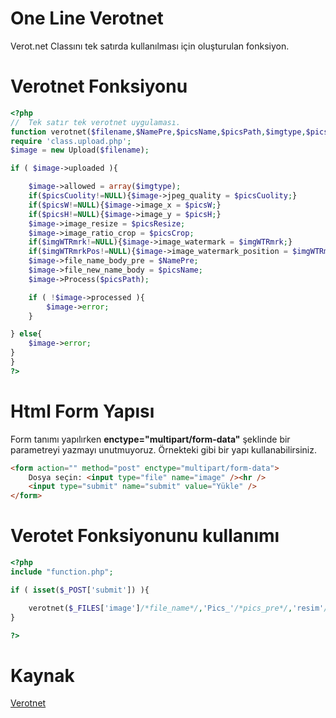 # One Line Verotnet
Verot.net Classını tek satırda kullanılması için oluşturulan fonksiyon.
# Verotnet Fonksiyonu
```php
<?php
//  Tek satır tek verotnet uygulaması.
function verotnet($filename,$NamePre,$picsName,$picsPath,$imgtype,$picsH=NULL,$picsW=NULL,$picsCuolity=NULL,$picsResize,$picsCrop,$imgWTRmrk=NULL,$imgWTRmrkPos=NULL){
require 'class.upload.php';
$image = new Upload($filename);

if ( $image->uploaded ){

    $image->allowed = array($imgtype);  											// 'image/*'
    if($picsCuolity!=NULL){$image->jpeg_quality = $picsCuolity;}					// 50 Resim kalitesi
    if($picsW!=NULL){$image->image_x = $picsW;}										// 500px
    if($picsH!=NULL){$image->image_y = $picsH;}										// 600px
    $image->image_resize = $picsResize;												// true OR false
    $image->image_ratio_crop = $picsCrop;											// true OR false
    if($imgWTRmrk!=NULL){$image->image_watermark = $imgWTRmrk;} 					//'watermark.png'
    if($imgWTRmrkPos!=NULL){$image->image_watermark_position = $imgWTRmrkPos;}		//'BR' - Bottom Right
    $image->file_name_body_pre = $NamePre;											//'thumb_'
    $image->file_new_name_body = $picsName;											// Resim Adı
    $image->Process($picsPath);														// 'upload' Dosya yüklenecek yer

    if ( !$image->processed ){
        $image->error;
    }

} else{
    $image->error;
}	
}
?>
```
# Html Form Yapısı
Form tanımı yapılırken  **enctype="multipart/form-data"**  şeklinde bir parametreyi yazmayı unutmuyoruz. Örnekteki gibi bir yapı kullanabilirsiniz.
```html
<form action="" method="post" enctype="multipart/form-data">
    Dosya seçin: <input type="file" name="image" /><hr />
    <input type="submit" name="submit" value="Yükle" />
</form>
```
# Verotet Fonksiyonunu kullanımı
```php
<?php
include "function.php";

if ( isset($_POST['submit']) ){

    verotnet($_FILES['image']/*file_name*/,'Pics_'/*pics_pre*/,'resim'/*pics_name*/,'upload'/*path*/,'image/*'/*type*/,''/*pics_h*/,''/*pics_w*/,''/*picsCuolity*/,true/*resize*/,true/*crop*/,''/*wtr_mrk*/,''/*wtr_pos*/);
}

?>
```
# Kaynak
[Verotnet](https://www.verot.net)
